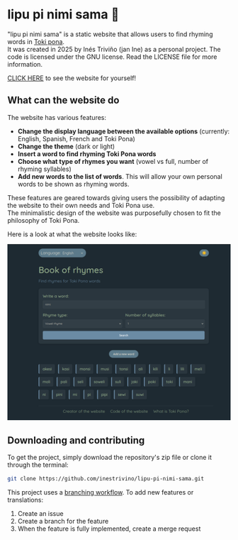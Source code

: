 # lipu pi nimi sama 📖

"lipu pi nimi sama" is a static website that allows users to find rhyming words in [Toki pona](tokipona.org).
\
It was created in 2025 by Inés Triviño (jan Ine) as a personal project.
The code is licensed under the GNU license. Read the LICENSE file for more information.

[CLICK HERE](https://inestrivino.github.io/lipu-pi-nimi-sama/) to see the website for yourself!

## What can the website do

The website has various features:

- **Change the display language between the available options** (currently: English, Spanish, French and Toki Pona)
- **Change the theme** (dark or light)
- **Insert a word to find rhyming Toki Pona words**
- **Choose what type of rhymes you want** (vowel vs full, number of rhyming syllables)
- **Add new words to the list of words**. This will allow your own personal words to be shown as rhyming words.

These features are geared towards giving users the possibility of adapting the website to their own needs and Toki Pona use.
\
The minimalistic design of the website was purposefully chosen to fit the philosophy of Toki Pona.

Here is a look at what the website looks like:

![sitelen pi lipu ni](img/sitelenlipu.png)

## Downloading and contributing

To get the project, simply download the repository's zip file or clone it through the terminal:

```bash
git clone https://github.com/inestrivino/lipu-pi-nimi-sama.git
```

This project uses a [branching workflow](https://git-scm.com/book/ms/v2/Git-Branching-Branching-Workflows). To add new features or translations:

1. Create an issue
2. Create a branch for the feature
3. When the feature is fully implemented, create a merge request
